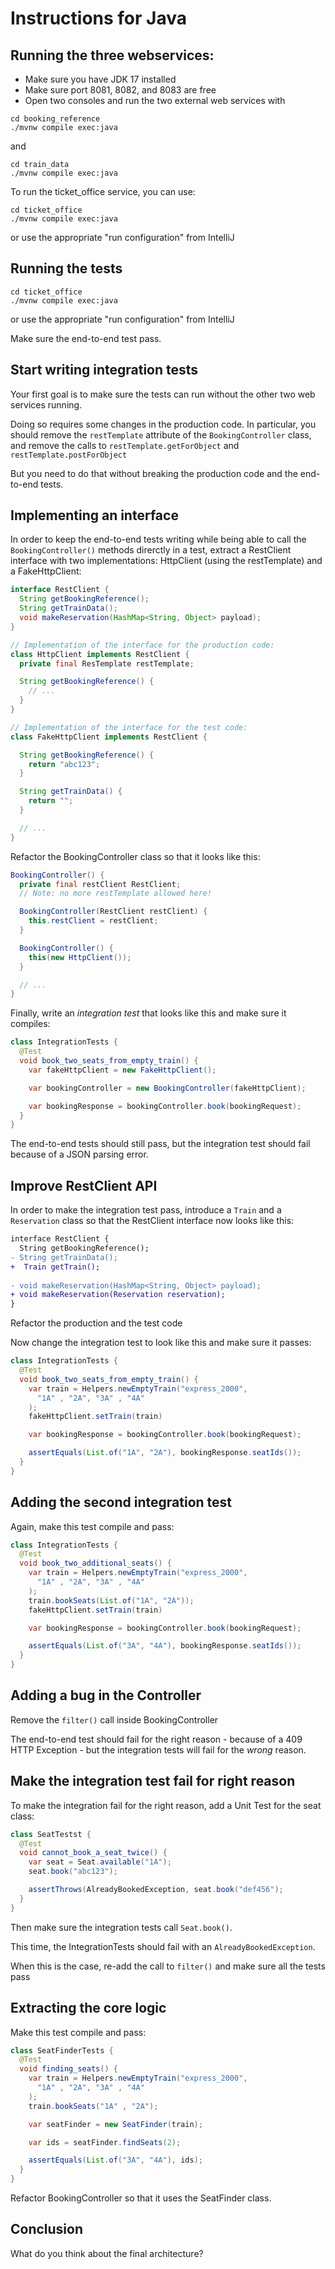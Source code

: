 # Instructions for Java

## Running the three webservices:

* Make sure you have JDK 17 installed
* Make sure port 8081, 8082, and 8083 are free
* Open two consoles and run the two external web services with


```
cd booking_reference
./mvnw compile exec:java
```

and

```
cd train_data
./mvnw compile exec:java
```

To run the ticket_office service, you can use:

```
cd ticket_office
./mvnw compile exec:java
```

or use the appropriate "run configuration" from IntelliJ

## Running the tests

```
cd ticket_office
./mvnw compile exec:java
```

or use the appropriate "run configuration" from IntelliJ

Make sure the end-to-end test pass.

## Start writing integration tests

Your first goal is to make sure the tests can run without the other two web services running.

Doing so requires some changes in the production code.  In particular,
you should remove the `restTemplate` attribute of the
`BookingController` class, and remove the calls to
`restTemplate.getForObject` and `restTemplate.postForObject`

But you need to do that without breaking the production code and the end-to-end tests.

## Implementing an interface

In order to keep the end-to-end tests writing while being able to call
the `BookingController()` methods direrctly in a test,  extract a
RestClient interface with two implementations: HttpClient (using the restTemplate)
and a FakeHttpClient:
  
```java
interface RestClient {
  String getBookingReference();
  String getTrainData();
  void makeReservation(HashMap<String, Object> payload);
}
```

```java
// Implementation of the interface for the production code:
class HttpClient implements RestClient {
  private final ResTemplate restTemplate;

  String getBookingReference() {
    // ...
  }
}
```

```java
// Implementation of the interface for the test code:
class FakeHttpClient implements RestClient {

  String getBookingReference() {
    return "abc123";
  }

  String getTrainData() {
    return "";
  }

  // ...
}
```

Refactor the BookingController class so that it looks like this:

```java
BookingController() {
  private final restClient RestClient;
  // Note: no more restTemplate allowed here!

  BookingController(RestClient restClient) {
    this.restClient = restClient;
  }

  BookingController() {
    this(new HttpClient());
  }

  // ...
}
```

Finally, write an *integration test* that looks like this and make sure it compiles:

```java
class IntegrationTests {
  @Test
  void book_two_seats_from_empty_train() {
    var fakeHttpClient = new FakeHttpClient();

    var bookingController = new BookingController(fakeHttpClient);

    var bookingResponse = bookingController.book(bookingRequest);
  }
}
```

The end-to-end tests should still pass, but the integration test should fail because of a JSON parsing error.

## Improve RestClient API

In order to make the integration test pass,  introduce a `Train` and a
`Reservation` class so that the RestClient interface now looks like
this:

```diff
interface RestClient {
  String getBookingReference();
- String getTrainData();
+  Train getTrain();
 
- void makeReservation(HashMap<String, Object> payload);
+ void makeReservation(Reservation reservation);
}
```

Refactor the production and the test code

Now change the integration test to look like this and make sure it passes:

```java
class IntegrationTests {
  @Test
  void book_two_seats_from_empty_train() {
    var train = Helpers.newEmptyTrain("express_2000",
      "1A" , "2A", "3A" , "4A"
    );
    fakeHttpClient.setTrain(train)

    var bookingResponse = bookingController.book(bookingRequest);

    assertEquals(List.of("1A", "2A"), bookingResponse.seatIds());
  }
}
```

## Adding the second integration test

Again, make this test compile and pass:

```java
class IntegrationTests {
  @Test
  void book_two_additional_seats() {
    var train = Helpers.newEmptyTrain("express_2000",
      "1A" , "2A", "3A" , "4A"
    );
    train.bookSeats(List.of("1A", "2A"));
    fakeHttpClient.setTrain(train)

    var bookingResponse = bookingController.book(bookingRequest);

    assertEquals(List.of("3A", "4A"), bookingResponse.seatIds());
  }
}
```

## Adding a bug in the Controller

Remove the `filter()`  call inside BookingController

The end-to-end test should fail for the right reason - because of a 409 HTTP Exception - but
the integration tests will fail for the *wrong* reason.

## Make the integration test fail for right reason

To make the integration fail for the right reason, add a Unit Test for the seat class:

```java
class SeatTestst {
  @Test
  void cannot_book_a_seat_twice() {
    var seat = Seat.available("1A");
    seat.book("abc123");

    assertThrows(AlreadyBookedException, seat.book("def456");
  }
}
```

Then make sure the integration tests call `Seat.book()`.

This time, the IntegrationTests should fail with an `AlreadyBookedException`.

When this is the case, re-add the call to `filter()` and make sure all the tests pass

## Extracting the core logic

Make this test compile and pass:

```java
class SeatFinderTests {
  @Test
  void finding_seats() {
    var train = Helpers.newEmptyTrain("express_2000",
      "1A" , "2A", "3A" , "4A"
    );
    train.bookSeats("1A" , "2A");

    var seatFinder = new SeatFinder(train);

    var ids = seatFinder.findSeats(2);

    assertEquals(List.of("3A", "4A"), ids);
  }
}
```

Refactor BookingController so that it uses the SeatFinder class.

## Conclusion

What do you think about the final architecture?
